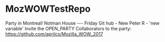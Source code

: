 # MozWOWTestRepo
Party in Montreal!
Notman House --- Friday 
Git hub - New Peter
R - 'new variable'
Invite the OPEN_PARTY Collaborators to the party: https://github.com/aprilcs/Mozilla_WOW_2017
